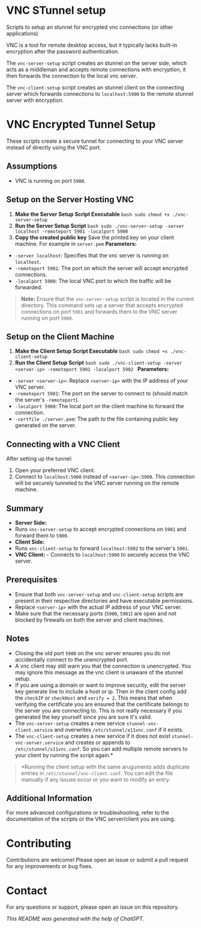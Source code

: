 # VNC STunnel setup
Scripts to setup an stunnel for encrypted vnc connections (or other applications)

VNC is a tool for remote desktop access, but it typically lacks built-in encryption after the password authentication.

The `vnc-server-setup` script creates an stunnel on the server side, which acts as a middleman and accepts remote connections with encryption, it then forwards the connection to the local vnc server.

The `vnc-client-setup` script creates an stunnel client on the connecting server which forwards connections to `localhost:5900` to the remote stunnel server with encryption.

# VNC Encrypted Tunnel Setup
These scripts create a secure tunnel for connecting to your VNC server instead of directly using the VNC port. 
## Assumptions
- VNC is running on port `5900`.
## Setup on the Server Hosting VNC
  1. **Make the Server Setup Script Executable** ```bash sudo chmod +x ./vnc-server-setup ```
  2. **Run the Server Setup Script** ```bash sudo ./vnc-server-setup -server localhost -remoteport 5901 -localport 5900 ```
  3. **Copy the created public key** Save the printed key on your client machine. For example in `server.pem`
**Parameters:**
 - `-server localhost`: Specifies that the vnc server is running on `localhost`.
 - `-remoteport 5901`: The port on which the server will accept encrypted connections.
 - `-localport 5900`: The local VNC port to which the traffic will be forwarded.

> **Note:** Ensure that the `vnc-server-setup` script is located in the current directory. This command sets up a server that accepts encrypted connections on port `5901` and forwards them to the VNC server running on port `5900`.

## Setup on the Client Machine
  1. **Make the Client Setup Script Executable** ```bash sudo chmod +x ./vnc-client-setup ```
  2. **Run the Client Setup Script** ```bash sudo ./vnc-client-setup -server <server-ip> -remoteport 5901 -localport 5902 ```
**Parameters:**
 - `-server <server-ip>`: Replace `<server-ip>` with the IP address of your VNC server.
 - `-remoteport 5901`: The port on the server to connect to (should match the server's `-remoteport`).
 - `-localport 5900`: The local port on the client machine to forward the connection.
 - `-certfile ./server.pem`: The path to the file containing public key generated on the server.

## Connecting with a VNC Client
After setting up the tunnel: 
1. Open your preferred VNC client. 
2. Connect to `localhost:5900` instead of `<server-ip>:5900`.
This connection will be securely tunneled to the VNC server running on the remote machine. 
## Summary
 - **Server Side:**
 - Runs `vnc-server-setup` to accept encrypted connections on `5901` and forward them to `5900`.
 - **Client Side:**
 - Runs `vnc-client-setup` to forward `localhost:5902` to the server's `5901`.
 - **VNC Client:** - Connects to `localhost:5900` to securely access the VNC server.

## Prerequisites
 - Ensure that both `vnc-server-setup` and `vnc-client-setup` scripts are present in their respective directories and have executable permissions.
 - Replace `<server-ip>` with the actual IP address of your VNC server.
 - Make sure that the necessary ports (`5900`, `5901`) are open and not blocked by firewalls on both the server and client machines.

## Notes
 - Closing the old port `5900` on the vnc server ensures you do not accidentally connect to the unencrypted port.
 - A vnc client may still warn you that the connection is unencrypted. You may ignore this message as the vnc client is unaware of the stunnel setup.
 - If you are using a domain or want to improve security, edit the server key generate line to include a host or ip. Then in the client config add the `checkIP` or `checkHost` and `verify = 2`. This means that when verifying the certificate you are ensured that the certificate belongs to the server you are connecting to. This is not really necessary if you generated the key yourself since you are sure it's valid.
 - The `vnc-server-setup` creates a new service `stunnel-vnc-client.service` and overwrites `/etc/stunnel/x11vnc.conf` if it exists.
 - The `vnc-client-setup` creates a new service if it does not exist `stunnel-vnc-server.service` and creates or appends to `/etc/stunnel/x11vnc.conf`. So you can add multiple remote servers to your client by running the script again.*
> *Running the client setup with the same aruguments adds duplicate entries in `/etc/stunnel/vnc-client.conf`. You can edit the file manually if any issues occur or you want to modify an entry.
## Additional Information
For more advanced configurations or troubleshooting, refer to the documentation of the scripts or the VNC server/client you are using.

# Contributing
Contributions are welcome! Please open an issue or submit a pull request for any improvements or bug fixes.
# Contact
For any questions or support, please open an issue on this repository.

*This README was generated with the help of ChatGPT.*

